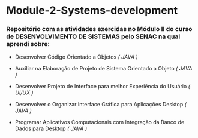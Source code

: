 # Module-2-Systems-development


### Repositório com as atividades exercidas no Módulo II do curso de DESENVOLVIMENTO DE SISTEMAS pelo SENAC na qual aprendi sobre:



- Desenvolver Código Orientado a Objetos
*( JAVA )*

- Auxiliar na Elaboração de Projeto de Sistema Orientado a Objeto
  *( JAVA )*
  
- Desenvolver Projeto de Interface para melhor Experiência do Usuário
  *( UI/UX )*

- Desenvolver o Organizar Interface Gráfica para Aplicações Desktop 
  *( JAVA )*
  
- Programar Aplicativos Computacionais com Integração da Banco de Dados para Desktop
  *( JAVA )*
